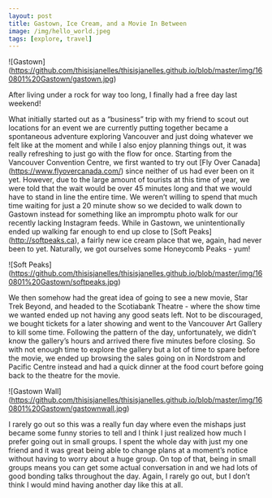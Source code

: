 ```yaml
---
layout: post
title: Gastown, Ice Cream, and a Movie In Between
image: /img/hello_world.jpeg
tags: [explore, travel]
---
```


![Gastown] (https://github.com/thisisjanelles/thisisjanelles.github.io/blob/master/img/160801%20Gastown/gastown.jpg)

After living under a rock for way too long, I finally had a free day last weekend!

What initially started out as a “business” trip with my friend to scout out locations for an event we are currently putting together became a spontaneous adventure exploring Vancouver and just doing whatever we felt like at the moment and while I also enjoy planning things out, it was really refreshing to just go with the flow for once. Starting from the Vancouver Convention Centre, we first wanted to try out [Fly Over Canada] (https://www.flyovercanada.com/) since neither of us had ever been on it yet. However, due to the large amount of tourists at this time of year, we were told that the wait would be over 45 minutes long and that we would have to stand in line the entire time. We weren’t willing to spend that much time waiting for just a 20 minute show so we decided to walk down to Gastown instead for something like an impromptu photo walk for our recently lacking Instagram feeds. While in Gastown, we unintentionally ended up walking far enough to end up close to [Soft Peaks] (http://softpeaks.ca), a fairly new ice cream place that we, again, had never been to yet. Naturally, we got ourselves some Honeycomb Peaks - yum!

![Soft Peaks] (https://github.com/thisisjanelles/thisisjanelles.github.io/blob/master/img/160801%20Gastown/softpeaks.jpg)

We then somehow had the great idea of going to see a new movie, Star Trek Beyond, and headed to the Scotiabank Theatre - where the show time we wanted ended up not having any good seats left. Not to be discouraged, we bought tickets for a later showing and went to the Vancouver Art Gallery to kill some time. Following the pattern of the day, unfortunately, we didn’t know the gallery’s hours and arrived there five minutes before closing. So with not enough time to explore the gallery but a lot of time to spare before the movie, we ended up browsing the sales going on in Nordstrom and Pacific Centre instead and had a quick dinner at the food court before going back to the theatre for the movie.

![Gastown Wall] (https://github.com/thisisjanelles/thisisjanelles.github.io/blob/master/img/160801%20Gastown/gastownwall.jpg)

I rarely go out so this was a really fun day where even the mishaps just became some funny stories to tell and I think I just realized how much I prefer going out in small groups. I spent the whole day with just my one friend and it was great being able to change plans at a moment’s notice without having to worry about a huge group. On top of that, being in small groups means you can get some actual conversation in and we had lots of good bonding talks throughout the day. Again, I rarely go out, but I don’t think I would mind having another day like this at all.
